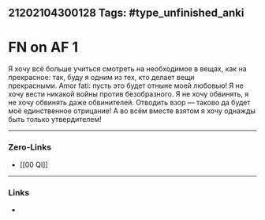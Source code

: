 21202104300128
Tags: #type_unfinished_anki
---
# FN on AF 1

Я хочу всё больше учиться смотреть на необходимое в вещах, как на прекрасное: так, буду я одним из тех, кто делает вещи прекрасными. Amor fati: пусть это будет отныне моей любовью! Я не хочу вести никакой войны против безобразного. Я не хочу обвинять, я не хочу обвинять даже обвинителей. Отводить взор ― таково да будет моё единственное отрицание! А во всём вместе взятом я хочу однажды быть только утвердителем!

---
### Zero-Links
- [[00 QI]]
---
### Links
-